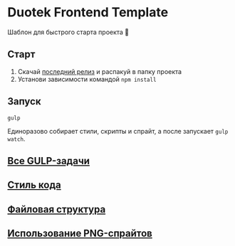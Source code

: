 # Duotek Frontend Template
Шаблон для быстрого старта проекта :rocket:

## Старт
1. Скачай [последний релиз](//github.com/sashasushko/duotek-frontend/releases) и распакуй в папку проекта
2. Установи зависимости командой `npm install`

## Запуск
```
gulp
```
Единоразово собирает стили, скрипты и спрайт, а после запускает `gulp watch`.

## [Все GULP-задачи](//github.com/sashasushko/duotek-frontend/blob/master/gulptasks.md)

## [Стиль кода](//github.com/sashasushko/duotek-frontend/blob/master/codestyle.md)

## [Файловая структура](//github.com/sashasushko/duotek-frontend/blob/master/filestructure.md)

## [Использование PNG-спрайтов](//github.com/sashasushko/duotek-frontend/blob/master/sprites.md)

